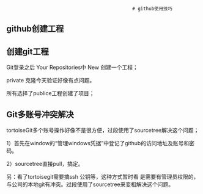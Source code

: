                                                   # github使用技巧

## github创建工程



## 创建git工程

Git登录之后  Your Repositories中  New   创建一个工程；

private  克隆今天验证好像有点问题。

所有选择了publice工程创建了项目；



## Git多账号冲突解决

tortoiseGit多个账号操作好像不是很方便，过段使用了sourcetree解决这个问题；

1）首先在window的“管理windows凭据”中登记了github的访问地址及账号和密码。

2）sourcetree直接pull，搞定。

另：看了tortoisegit需要搞ssh 公钥等，这种方式暂时看  是需要有管理员权限的，与公司的本地git有冲突。过段使用了sourcetree来变相解决这个问题。


